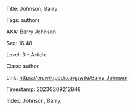 Title:  Johnson, Barry

Tags:   authors

AKA:    Barry Johnson

Seq:    16.48

Level:  3 - Article

Class:  author

Link:   https://en.wikipedia.org/wiki/Barry_Johnson

Timestamp: 20230209212848

Index:  Johnson, Barry; 
